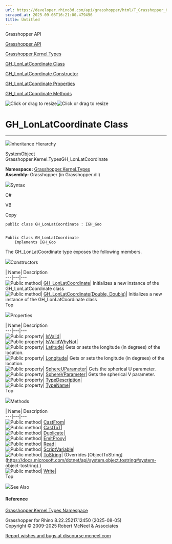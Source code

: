 ```yaml
---
url: https://developer.rhino3d.com/api/grasshopper/html/T_Grasshopper_Kernel_Types_GH_LonLatCoordinate.htm
scraped_at: 2025-09-08T16:21:00.479496
title: Untitled
---
```


Grasshopper API

[Grasshopper API](../html/723c01da-9986-4db2-8f53-6f3a7494df75.htm
"Grasshopper API")

[Grasshopper.Kernel.Types](../html/N_Grasshopper_Kernel_Types.htm
"Grasshopper.Kernel.Types")

[GH_LonLatCoordinate
Class](../html/T_Grasshopper_Kernel_Types_GH_LonLatCoordinate.htm
"GH_LonLatCoordinate Class")

[GH_LonLatCoordinate Constructor
](../html/Overload_Grasshopper_Kernel_Types_GH_LonLatCoordinate__ctor.htm
"GH_LonLatCoordinate Constructor ")

[GH_LonLatCoordinate
Properties](../html/Properties_T_Grasshopper_Kernel_Types_GH_LonLatCoordinate.htm
"GH_LonLatCoordinate Properties")

[GH_LonLatCoordinate
Methods](../html/Methods_T_Grasshopper_Kernel_Types_GH_LonLatCoordinate.htm
"GH_LonLatCoordinate Methods")

![Click or drag to resize](../icons/TocOpen.gif)![Click or drag to
resize](../icons/TocClose.gif)

# GH_LonLatCoordinate Class  
  
---  
  
![](../icons/SectionExpanded.png)Inheritance Hierarchy

[SystemObject](https://docs.microsoft.com/dotnet/api/system.object)  
Grasshopper.Kernel.TypesGH_LonLatCoordinate  

**Namespace:** [Grasshopper.Kernel.Types](N_Grasshopper_Kernel_Types.htm)  
**Assembly:** Grasshopper (in Grasshopper.dll)

![](../icons/SectionExpanded.png)Syntax

C#

VB

Copy

    
    
    public class GH_LonLatCoordinate : IGH_Goo
    
    
    Public Class GH_LonLatCoordinate
    	Implements IGH_Goo

The GH_LonLatCoordinate type exposes the following members.

![](../icons/SectionExpanded.png)Constructors

| Name| Description  
---|---|---  
![Public method](../icons/pubmethod.gif)|
[GH_LonLatCoordinate](M_Grasshopper_Kernel_Types_GH_LonLatCoordinate__ctor.htm)|
Initializes a new instance of the GH_LonLatCoordinate class  
![Public method](../icons/pubmethod.gif)| [GH_LonLatCoordinate(Double,
Double)](M_Grasshopper_Kernel_Types_GH_LonLatCoordinate__ctor_1.htm)|
Initializes a new instance of the GH_LonLatCoordinate class  
Top

![](../icons/SectionExpanded.png)Properties

| Name| Description  
---|---|---  
![Public property](../icons/pubproperty.gif)|
[IsValid](P_Grasshopper_Kernel_Types_GH_LonLatCoordinate_IsValid.htm)|  
![Public property](../icons/pubproperty.gif)|
[IsValidWhyNot](P_Grasshopper_Kernel_Types_GH_LonLatCoordinate_IsValidWhyNot.htm)|  
![Public property](../icons/pubproperty.gif)|
[Latitude](P_Grasshopper_Kernel_Types_GH_LonLatCoordinate_Latitude.htm)|  Gets
or sets the longitude (in degrees) of the location.  
![Public property](../icons/pubproperty.gif)|
[Longitude](P_Grasshopper_Kernel_Types_GH_LonLatCoordinate_Longitude.htm)|
Gets or sets the longitude (in degrees) of the location.  
![Public property](../icons/pubproperty.gif)|
[SphereUParameter](P_Grasshopper_Kernel_Types_GH_LonLatCoordinate_SphereUParameter.htm)|
Gets the spherical U parameter.  
![Public property](../icons/pubproperty.gif)|
[SphereVParameter](P_Grasshopper_Kernel_Types_GH_LonLatCoordinate_SphereVParameter.htm)|
Gets the spherical V parameter.  
![Public property](../icons/pubproperty.gif)|
[TypeDescription](P_Grasshopper_Kernel_Types_GH_LonLatCoordinate_TypeDescription.htm)|  
![Public property](../icons/pubproperty.gif)|
[TypeName](P_Grasshopper_Kernel_Types_GH_LonLatCoordinate_TypeName.htm)|  
Top

![](../icons/SectionExpanded.png)Methods

| Name| Description  
---|---|---  
![Public method](../icons/pubmethod.gif)|
[CastFrom](M_Grasshopper_Kernel_Types_GH_LonLatCoordinate_CastFrom.htm)|  
![Public method](../icons/pubmethod.gif)|
[CastToT](M_Grasshopper_Kernel_Types_GH_LonLatCoordinate_CastTo__1.htm)|  
![Public method](../icons/pubmethod.gif)|
[Duplicate](M_Grasshopper_Kernel_Types_GH_LonLatCoordinate_Duplicate.htm)|  
![Public method](../icons/pubmethod.gif)|
[EmitProxy](M_Grasshopper_Kernel_Types_GH_LonLatCoordinate_EmitProxy.htm)|  
![Public method](../icons/pubmethod.gif)|
[Read](M_Grasshopper_Kernel_Types_GH_LonLatCoordinate_Read.htm)|  
![Public method](../icons/pubmethod.gif)|
[ScriptVariable](M_Grasshopper_Kernel_Types_GH_LonLatCoordinate_ScriptVariable.htm)|  
![Public method](../icons/pubmethod.gif)|
[ToString](M_Grasshopper_Kernel_Types_GH_LonLatCoordinate_ToString.htm)|
(Overrides
[ObjectToString](https://docs.microsoft.com/dotnet/api/system.object.tostring#system-
object-tostring).)  
![Public method](../icons/pubmethod.gif)|
[Write](M_Grasshopper_Kernel_Types_GH_LonLatCoordinate_Write.htm)|  
Top

![](../icons/SectionExpanded.png)See Also

#### Reference

[Grasshopper.Kernel.Types Namespace](N_Grasshopper_Kernel_Types.htm)

Grasshopper for Rhino 8.22.25217.12450 (2025-08-05)  
Copyright © 2009-2025 Robert McNeel & Associates

[Report wishes and bugs at
discourse.mcneel.com](https://discourse.mcneel.com/c/grasshopper)

